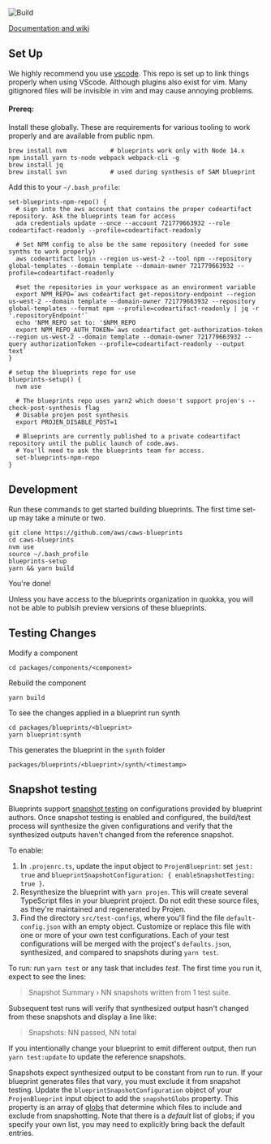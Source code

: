 ![Build](https://github.com/aws/caws-blueprints/actions/workflows/build-action.yml/badge.svg) 

[Documentation and wiki](https://github.com/aws/caws-blueprints/wiki)

## Set Up 

We highly recommend you use [vscode](https://code.visualstudio.com/). This repo is set up to link things properly when using VScode. Although plugins
also exist for vim. Many gitignored files will be invisible in vim and may cause annoying problems.

#### Prereq:

Install these globally. These are requirements for various tooling to work properly and are available from public npm.

```
brew install nvm            # blueprints work only with Node 14.x
npm install yarn ts-node webpack webpack-cli -g
brew install jq
brew install svn            # used during synthesis of SAM blueprint
```

Add this to your `~/.bash_profile`:

```
set-blueprints-npm-repo() {
  # sign into the aws account that contains the proper codeartifact repository. Ask the blueprints team for access
  ada credentials update --once --account 721779663932 --role codeartifact-readonly --profile=codeartifact-readonly

  # Set NPM config to also be the same repository (needed for some synths to work properly)
  aws codeartifact login --region us-west-2 --tool npm --repository global-templates --domain template --domain-owner 721779663932 --profile=codeartifact-readonly

  #set the repositories in your workspace as an environment variable
  export NPM_REPO=`aws codeartifact get-repository-endpoint --region us-west-2 --domain template --domain-owner 721779663932 --repository global-templates --format npm --profile=codeartifact-readonly | jq -r '.repositoryEndpoint'`
  echo 'NPM_REPO set to: '$NPM_REPO
  export NPM_REPO_AUTH_TOKEN=`aws codeartifact get-authorization-token --region us-west-2 --domain template --domain-owner 721779663932 --query authorizationToken --profile=codeartifact-readonly --output text`
}

# setup the blueprints repo for use
blueprints-setup() {
  nvm use

  # The blueprints repo uses yarn2 which doesn't support projen's --check-post-synthesis flag
  # Disable projen post synthesis
  export PROJEN_DISABLE_POST=1

  # Blueprints are currently published to a private codeartifact repository until the public launch of code.aws.
  # You'll need to ask the blueprints team for access.
  set-blueprints-npm-repo
}
```

## Development

Run these commands to get started building blueprints. The first time set-up may take a minute or two.

```
git clone https://github.com/aws/caws-blueprints
cd caws-blueprints
nvm use
source ~/.bash_profile
blueprints-setup
yarn && yarn build
```

You're done!

Unless you have access to the blueprints organization in quokka, you will not be able to publsih preview versions of these blueprints.

## Testing Changes

Modify a component

```
cd packages/components/<component>
```

Rebuild the component

```
yarn build
```

To see the changes applied in a blueprint run synth

```
cd packages/blueprints/<blueprint>
yarn blueprint:synth
```

This generates the blueprint in the `synth` folder

```
packages/blueprints/<blueprint>/synth/<timestamp>
```

## Snapshot testing

Blueprints support [snapshot testing](https://jestjs.io/docs/snapshot-testing) on configurations provided by blueprint authors.
Once snapshot testing is enabled and configured, the build/test process will synthesize the given configurations and verify
that the synthesized outputs haven't changed from the reference snapshot.

To enable:

1. In `.projenrc.ts`, update the input object to `ProjenBlueprint`: set `jest: true` and
   `blueprintSnapshotConfiguration: { enableSnapshotTesting: true }`.
2. Resynthesize the blueprint with `yarn projen`. This will create several TypeScript files in your blueprint project.
   Do not edit these source files, as they're maintained and regenerated by Projen.
3. Find the directory `src/test-configs`, where you'll find the file `default-config.json` with an empty object.
   Customize or replace this file with one or more of your own test configurations.
   Each of your test configurations will be merged with the project's `defaults.json`, synthesized,
   and compared to snapshots during `yarn test`.

To run: run `yarn test` or any task that includes *test*. The first time you run it, expect to see the lines:

> Snapshot Summary
> › NN snapshots written from 1 test suite.

Subsequent test runs will verify that synthesized output hasn't changed from these snapshots and display a line like:

> Snapshots:   NN passed, NN total

If you intentionally change your blueprint to emit different output, then run `yarn test:update` to update the
reference snapshots.

Snapshots expect synthesized output to be constant from run to run.
If your blueprint generates files that vary, you must exclude it from snapshot testing.
Update the `blueprintSnapshotConfiguration` object of your `ProjenBlueprint` input object to add the `snapshotGlobs` property.
This property is an array of [globs](https://github.com/isaacs/node-glob#glob-primer) that determine which files to
include and exclude from snapshotting.
Note that there is a *default* list of globs; if you specify your own list, you may need to explicitly bring back the default entries.
